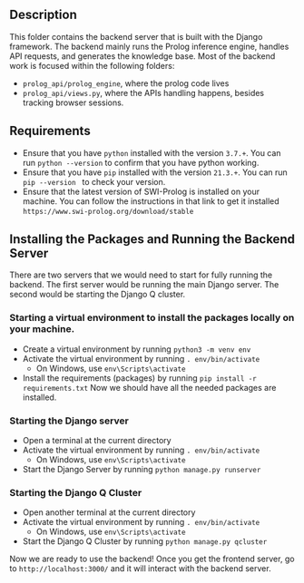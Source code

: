 ## Description
This folder contains the backend server that is built with the Django framework. The backend mainly runs the Prolog inference engine, handles API requests, and generates the knowledge base. Most of the backend work is focused within the following folders:
- `prolog_api/prolog_engine`, where the prolog code lives
- `prolog_api/views.py`, where the APIs handling happens, besides tracking browser sessions.

## Requirements
- Ensure that you have `python` installed with the version `3.7.+`. You can run `python --version` to confirm that you have python working. 
- Ensure that you have `pip` installed with the version `21.3.+`. You can run `pip --version ` to check your version. 
- Ensure that the latest version of SWI-Prolog is installed on your machine. You can follow the instructions in that link to get it installed `https://www.swi-prolog.org/download/stable`

## Installing the Packages and Running the Backend Server

There are two servers that we would need to start for fully running the backend. The first server would be running the main Django server. The second would be starting the Django Q cluster. 

### Starting a virtual environment to install the packages locally on your machine. 
- Create a virtual environment by running `python3 -m venv env`
- Activate the virtual environment by running `. env/bin/activate`
    - On Windows, use `env\Scripts\activate`
- Install the requirements (packages) by running `pip install -r requirements.txt`
Now we should have all the needed packages are installed.

### Starting the Django server
- Open a terminal at the current directory
- Activate the virtual environment by running `. env/bin/activate`
    - On Windows, use `env\Scripts\activate`
- Start the Django Server by running `python manage.py runserver`
### Starting the Django Q Cluster
- Open another terminal at the current directory
- Activate the virtual environment by running `. env/bin/activate`
    - On Windows, use `env\Scripts\activate`
- Start the Django Q Cluster by running `python manage.py qcluster`

Now we are ready to use the backend! Once you get the frontend server, go to `http://localhost:3000/` and it will interact with the backend server.  
